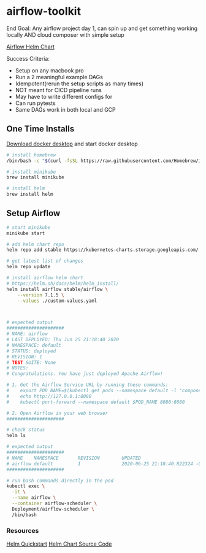 # airflow-toolkit

End Goal: Any airflow project day 1, can spin up and get something working locally AND cloud composer with simple setup

[Airflow Helm Chart](https://hub.helm.sh/charts/stable/airflow)

Success Criteria:

- Setup on any macbook pro
- Run a 2 meaningful example DAGs
- Idempotent(rerun the setup scripts as many times)
- NOT meant for CICD pipeline runs
- May have to write different configs for
- Can run pytests
- Same DAGs work in both local and GCP

## One Time Installs

[Download docker desktop](https://www.docker.com/products/docker-desktop) and start docker desktop

```bash
# install homebrew
/bin/bash -c "$(curl -fsSL https://raw.githubusercontent.com/Homebrew/install/master/install.sh)"

# install minikube
brew install minikube

# install helm
brew install helm
```

## Setup Airflow

```bash
# start minikube
minikube start

# add helm chart repo
helm repo add stable https://kubernetes-charts.storage.googleapis.com/

# get latest list of changes
helm repo update

# install airflow helm chart
# https://helm.sh/docs/helm/helm_install/
helm install airflow stable/airflow \
    --version 7.1.5 \
    --values ./custom-values.yaml



# expected output
#####################
# NAME: airflow
# LAST DEPLOYED: Thu Jun 25 21:18:40 2020
# NAMESPACE: default
# STATUS: deployed
# REVISION: 1
# TEST SUITE: None
# NOTES:
# Congratulations. You have just deployed Apache Airflow!

# 1. Get the Airflow Service URL by running these commands:
#    export POD_NAME=$(kubectl get pods --namespace default -l "component=web,app=airflow" -o jsonpath="{.items[0].metadata.name}")
#    echo http://127.0.0.1:8080
#    kubectl port-forward --namespace default $POD_NAME 8080:8080

# 2. Open Airflow in your web browser
#####################

# check status
helm ls

# expected output
#####################
# NAME    NAMESPACE       REVISION        UPDATED                                 STATUS          CHART           APP VERSION
# airflow default         1               2020-06-25 21:18:40.822324 -0500 CDT    deployed        airflow-7.1.5   1.10.10
#####################

# run bash commands directly in the pod
kubectl exec \
  -it \
  --name airflow \
  --container airflow-scheduler \
  Deployment/airflow-scheduler \
  /bin/bash
```

### Resources

[Helm Quickstart](https://helm.sh/docs/intro/quickstart/)
[Helm Chart Source Code](https://github.com/helm/charts/tree/master/stable/airflow)
